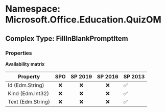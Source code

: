 # Namespace: Microsoft.Office.Education.QuizOM

## Complex Type: FillInBlankPromptItem

### Properties

**Availability matrix**

Property | SPO | SP 2019 | SP 2016 | SP 2013
----------|:---:|:-------:|:-------:|:-------
Id (Edm.String) | ❌ | ❌ | ❌ | ✅
Kind (Edm.Int32) | ❌ | ❌ | ❌ | ✅
Text (Edm.String) | ❌ | ❌ | ❌ | ✅
